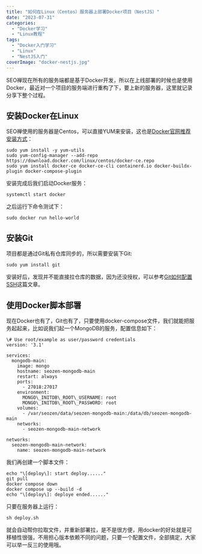```yaml
---
title: "如何在Linux（Centos）服务器上部署Docker项目（NestJS）"
date: "2023-07-31"
categories: 
  - "Docker学习"
  - "Linux教程"
tags: 
  - "Docker入门学习"
  - "Linux"
  - "NestJS入门"
coverImage: "docker-nestjs.jpg"
---
```


SEO禅现在所有的服务端都是基于Docker开发，所以在上线部署的时候也是使用Docker，最近对一个项目的服务端进行重构了下，要上新的服务器，这里就记录分享下整个过程。

## 安装Docker在Linux

SEO禅使用的服务器是Centos，可以直接YUM来安装，这也是[Docker官网推荐安装方式](https://docs.docker.com/engine/install/centos/#install-using-the-repository)：
```
sudo yum install -y yum-utils
sudo yum-config-manager --add-repo https://download.docker.com/linux/centos/docker-ce.repo
sudo yum install docker-ce docker-ce-cli containerd.io docker-buildx-plugin docker-compose-plugin
```
安装完成后我们启动Docker服务：
```
systemctl start docker
```
之后运行下命令测试下：
```
sudo docker run hello-world
```
## 安装Git

项目都是通过Git私有仓库同步的，所以需要安装下Git:
```
sudo yum install git
```
安装好后，发现并不能直接拉仓库的数据，因为还没授权，可以参考[Git如何配置SSH](https://www.seozen.top/ssh-github-keygen-2021.html)这篇文章。

## 使用Docker脚本部署

现在Docker也有了，Git也有了，只要使用docker-compose文件，我们就能把服务起起来，比如说我们起一个MongoDB的服务，配置信息如下：
```
\# Use root/example as user/password credentials
version: '3.1'

services:
  mongodb-main:
    image: mongo
    hostname: seozen-mongodb-main
    restart: always
    ports:
      - 27018:27017
    environment:
      MONGO\_INITDB\_ROOT\_USERNAME: root
      MONGO\_INITDB\_ROOT\_PASSWORD: root
    volumes:
      - /var/seozen/data/seozen-mongodb-main:/data/db/seozen-mongodb-main
    networks:
      - seozen-mongodb-main-network

networks:
  seozen-mongodb-main-network:
    name: seozen-mongodb-main-network
```
我们再创建一个脚本文件：
```
echo "\[deploy\]: start deploy......"
git pull
docker compose down
docker compose up --build -d
echo "\[deploy\]: deploye ended......"
```
只要在服务器上运行：
```
sh deploy.sh
```
就会自动帮你拉取文件，并重新部署拉，是不是很方便，用docker的好处就是可移植性很强，不用担心版本依赖不同的问题，只要一个配置文件，全部搞定，大家可以举一反三的使用哦。
